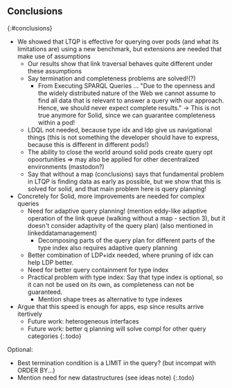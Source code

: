 ## Conclusions
{:#conclusions}

- We showed that LTQP is effective for querying over pods (and what its limitations are) using a new benchmark, but extensions are needed that make use of assumptions
    - Our results show that link traversal behaves quite different under these assumptions
    - Say termination and completeness problems are solved!(?)
        - From Executing SPARQL Queries ... "Due to the openness and the widely distributed nature of the Web we cannot assume to find all data that is relevant to answer a query with our approach. Hence, we should never expect complete results." -> This is not true anymore for Solid, since we can guarantee completeness within a pod!
    - LDQL not needed, because type idx and ldp give us navigational things (this is not something the developer should have to express, because this is different in different pods!)
    - The ability to close the world around solid pods create query opt opoortunities => may also be applied for other decentralized environments (mastodon?)
    - Say that without a map (conclusions) says that fundamental problem in LTQP is finding data as early as possible, but we show that this is solved for solid, and that main problem here is query planning!
- Concretely for Solid, more improvements are needed for complex queries
    - Need for adaptive query planning! (mention eddy-like adaptive operation of the link queue (walking without a map - section 3), but it doesn't consider adaptivity of the query plan) (also mentioned in linkeddatamanagement)
        - Decomposing parts of the query plan for different parts of the type index also requires adaptive query planning
    - Better combination of LDP+idx needed, where pruning of idx can help LDP better.
    - Need for better query containment for type index
    - Practical problem with type index: Say that type index is optional, so it can not be used on its own, as completeness can not be guaranteed.
        - Mention shape trees as alternative to type indexes
- Argue that this speed is enough for apps, esp since results arrive itertively
    - Future work: heterogeneous interfaces
    - Future work: better q planning will solve compl for other query categories
{:.todo}





Optional:
- Best termination condition is a LIMIT in the query? (but incompat with ORDER BY...)
- Mention need for new datastructures (see ideas note)
{:.todo}
